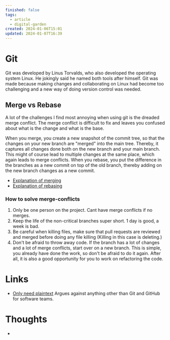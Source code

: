 ```yaml
---
finished: false
tags:
  - article
  - digital-garden
created: 2024-01-06T15:01
updated: 2024-01-07T16:39
---
```



# Git
Git was developed by Linus Torvalds, who also developed the operating system Linux.  He jokingly said he named both tools after himself. Git was made because making changes and collaborating on Linux had become too challenging and a new way of doing version control was needed.  

## Merge vs Rebase
A lot of the challenges I find most annoying when using git is the dreaded merge conflict. The merge conflict is difficult to fix and leaves you confused about what is the change and what is the base. 

When you merge, you create a new snapshot of the commit tree, so that the changes on your new branch are "merged" into the main tree. Thereby, it captures all changes done both on the new branch and your main branch.  This might of course lead to multiple changes at the same place, which again leads to merge conflicts. 
When you rebase, you put the difference in the branches as a new commit on top of the old branch, thereby adding on the new branch changes as a new commit. 
- [Explanation of merging](https://git-scm.com/book/en/v2/Git-Branching-Basic-Branching-and-Merging#_basic_merging)
- [Explanation of rebasing](https://git-scm.com/book/en/v2/Git-Branching-Rebasing)

### How to solve merge-conflicts
1. Only be one person on the project. Cant have merge conflicts if no merges. 
2. Keep the life of the non-critical branches super short. 1 day is good, a week is bad. 
3. Be careful when killing files, make sure that pull requests are reviewed and merged before doing any file killing (Killing in this case is deleting.)
4. Don't be afraid to throw away code. If the branch has a lot of changes and a lot of merge conflicts, start over on a new branch. This is simple, you already have done the work, so don't be afraid to do it again. After all, it is also a good opportunity for you to work on refactoring the code. 

# Links
- [Only need plaintext](https://www.youtube.com/watch?v=WgV6M1LyfNY&ab_channel=NoBoilerplate) Argues against anything other than Git and GitHub for software teams. 

# Thoughts 
- 


